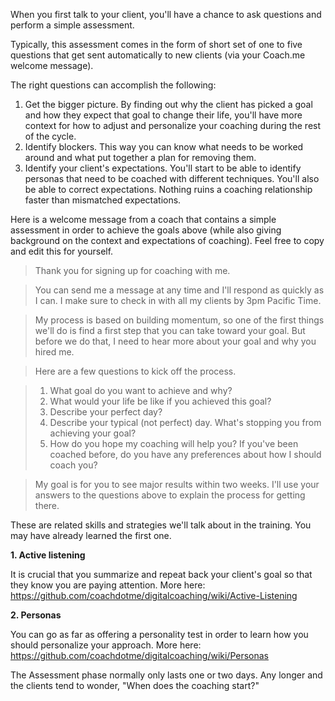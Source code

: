 When you first talk to your client, you'll have a chance to ask questions and perform a simple assessment. 

Typically, this assessment comes in the form of short set of one to five questions that get sent automatically to new clients (via your Coach.me welcome message).

The right questions can accomplish the following:

1. Get the bigger picture. By finding out why the client has picked a goal and how they expect that goal to change their life, you'll have more context for how to adjust and personalize your coaching during the rest of the cycle.
2. Identify blockers. This way you can know what needs to be worked around and what put together a plan for removing them.
3. Identify your client's expectations. You'll start to be able to identify personas that need to be coached with different techniques. You'll also be able to correct expectations. Nothing ruins a coaching relationship faster than mismatched expectations.

Here is a welcome message from a coach that contains a simple assessment in order to achieve the goals above (while also giving background on the context and expectations of coaching). Feel free to copy and edit this for yourself.

>Thank you for signing up for coaching with me. 

>You can send me a message at any time and I'll respond as quickly as I can. I make sure to check in with all my clients by 3pm Pacific Time.

>My process is based on building momentum, so one of the first things we'll do is find a first step that you can take toward your goal. But before we do that, I need to hear more about your goal and why you hired me.

>Here are a few questions to kick off the process.

>1. What goal do you want to achieve and why?
>2. What would your life be like if you achieved this goal?
>3. Describe your perfect day?
>4. Describe your typical (not perfect) day. What's stopping you from achieving your goal?
>5. How do you hope my coaching will help you? If you've been coached before, do you have any preferences about how I should coach you?

>My goal is for you to see major results within two weeks. I'll use your answers to the questions above to explain the process for getting there.

These are related skills and strategies we'll talk about in the training. You may have already learned the first one.

**1. Active listening** 

It is crucial that you summarize and repeat back your client's goal so that they know you are paying attention. More here: https://github.com/coachdotme/digitalcoaching/wiki/Active-Listening

**2. Personas** 

You can go as far as offering a personality test in order to learn how you should personalize your approach. More here: https://github.com/coachdotme/digitalcoaching/wiki/Personas

The Assessment phase normally only lasts one or two days. Any longer and the clients tend to wonder, "When does the coaching start?"
